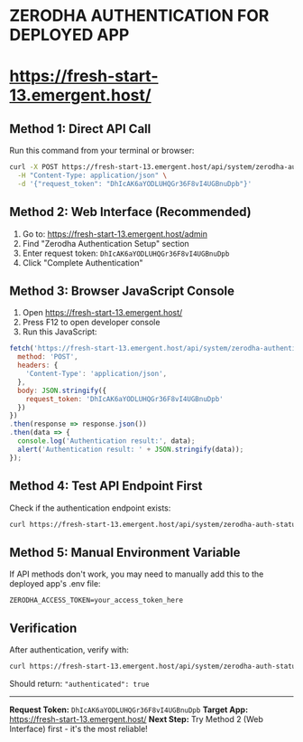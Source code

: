 # ZERODHA AUTHENTICATION FOR DEPLOYED APP
# https://fresh-start-13.emergent.host/

## Method 1: Direct API Call
Run this command from your terminal or browser:

```bash
curl -X POST https://fresh-start-13.emergent.host/api/system/zerodha-authenticate \
  -H "Content-Type: application/json" \
  -d '{"request_token": "DhIcAK6aYODLUHQGr36F8vI4UGBnuDpb"}'
```

## Method 2: Web Interface (Recommended)
1. Go to: https://fresh-start-13.emergent.host/admin
2. Find "Zerodha Authentication Setup" section
3. Enter request token: `DhIcAK6aYODLUHQGr36F8vI4UGBnuDpb`
4. Click "Complete Authentication"

## Method 3: Browser JavaScript Console
1. Open https://fresh-start-13.emergent.host/
2. Press F12 to open developer console
3. Run this JavaScript:

```javascript
fetch('https://fresh-start-13.emergent.host/api/system/zerodha-authenticate', {
  method: 'POST',
  headers: {
    'Content-Type': 'application/json',
  },
  body: JSON.stringify({
    request_token: 'DhIcAK6aYODLUHQGr36F8vI4UGBnuDpb'
  })
})
.then(response => response.json())
.then(data => {
  console.log('Authentication result:', data);
  alert('Authentication result: ' + JSON.stringify(data));
});
```

## Method 4: Test API Endpoint First
Check if the authentication endpoint exists:

```bash
curl https://fresh-start-13.emergent.host/api/system/zerodha-auth-status
```

## Method 5: Manual Environment Variable
If API methods don't work, you may need to manually add this to the deployed app's .env file:

```
ZERODHA_ACCESS_TOKEN=your_access_token_here
```

## Verification
After authentication, verify with:

```bash
curl https://fresh-start-13.emergent.host/api/system/zerodha-auth-status
```

Should return: `"authenticated": true`

---

**Request Token:** `DhIcAK6aYODLUHQGr36F8vI4UGBnuDpb`
**Target App:** https://fresh-start-13.emergent.host/
**Next Step:** Try Method 2 (Web Interface) first - it's the most reliable!